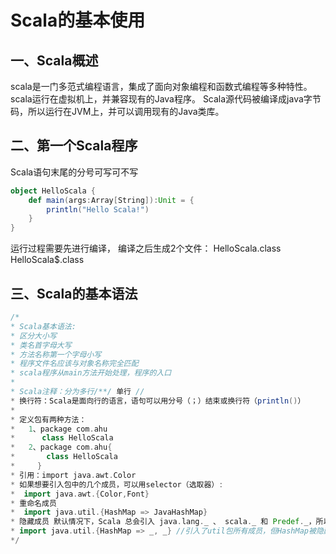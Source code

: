 # Scala的基本使用

## 一、Scala概述

scala是一门多范式编程语言，集成了面向对象编程和函数式编程等多种特性。
scala运行在虚拟机上，并兼容现有的Java程序。
Scala源代码被编译成java字节码，所以运行在JVM上，并可以调用现有的Java类库。

## 二、第一个Scala程序

Scala语句末尾的分号可写可不写

```scala
object HelloScala {
    def main(args:Array[String]):Unit = {
        println("Hello Scala!")
    }
}
```

运行过程需要先进行编译， 编译之后生成2个文件：
HelloScala.class
HelloScala$.class

## 三、Scala的基本语法

```scala
/*
* Scala基本语法:
* 区分大小写
* 类名首字母大写
* 方法名称第一个字母小写
* 程序文件名应该与对象名称完全匹配
* scala程序从main方法开始处理，程序的入口
* 
* Scala注释：分为多行/**/ 单行 //
* 换行符：Scala是面向行的语言，语句可以用分号（；）结束或换行符（println()）
* 
* 定义包有两种方法：
*   1、package com.ahu
*      class HelloScala
*   2、package com.ahu{
*       class HelloScala
*     }
* 引用：import java.awt.Color
* 如果想要引入包中的几个成员，可以用selector（选取器）:
*  import java.awt.{Color,Font}
* 重命名成员
*  import java.util.{HashMap => JavaHashMap}
* 隐藏成员 默认情况下，Scala 总会引入 java.lang._ 、 scala._ 和 Predef._，所以在使用时都是省去scala.的
* import java.util.{HashMap => _, _} //引入了util包所有成员，但HashMap被隐藏了
*/
```





